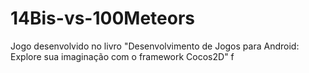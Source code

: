 # 14Bis-vs-100Meteors
Jogo desenvolvido no livro "Desenvolvimento de Jogos para Android: Explore sua imaginação com o framework Cocos2D"
f
